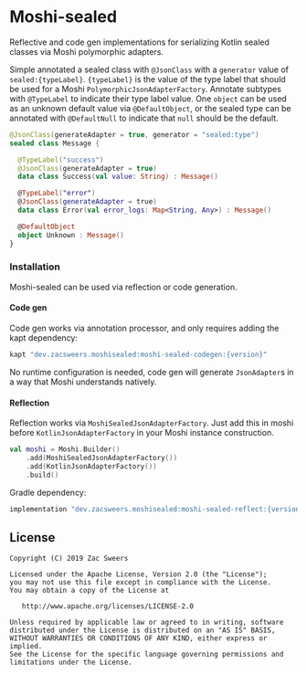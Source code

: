 Moshi-sealed
============

Reflective and code gen implementations for serializing Kotlin sealed classes via Moshi polymorphic adapters.

Simple annotated a sealed class with `@JsonClass` with a `generator` value of `sealed:{typeLabel}`.
 `{typeLabel}` is the value of the type label that should be used for a Moshi 
 `PolymorphicJsonAdapterFactory`. Annotate subtypes with `@TypeLabel` to indicate their type label 
 value. One `object` can be used as an unknown default value via `@DefaultObject`, or the sealed 
 type can be annotated with `@DefaultNull` to indicate that `null` should be the default.

```kotlin
@JsonClass(generateAdapter = true, generator = "sealed:type")
sealed class Message {

  @TypeLabel("success")
  @JsonClass(generateAdapter = true)
  data class Success(val value: String) : Message()

  @TypeLabel("error")
  @JsonClass(generateAdapter = true)
  data class Error(val error_logs: Map<String, Any>) : Message()

  @DefaultObject
  object Unknown : Message()
}
```

### Installation

Moshi-sealed can be used via reflection or code generation.

#### Code gen

Code gen works via annotation processor, and only requires adding the kapt dependency:

```gradle
kapt "dev.zacsweers.moshisealed:moshi-sealed-codegen:{version}"
```

No runtime configuration is needed, code gen will generate `JsonAdapter`s in a way that Moshi understands
natively.

#### Reflection

Reflection works via `MoshiSealedJsonAdapterFactory`. Just add this in moshi before 
`KotlinJsonAdapterFactory` in your Moshi instance construction.

```kotlin
val moshi = Moshi.Builder()
    .add(MoshiSealedJsonAdapterFactory())
    .add(KotlinJsonAdapterFactory())
    .build()
```

Gradle dependency:

```gradle
implementation "dev.zacsweers.moshisealed:moshi-sealed-reflect:{version}"
```

License
-------

    Copyright (C) 2019 Zac Sweers

    Licensed under the Apache License, Version 2.0 (the "License");
    you may not use this file except in compliance with the License.
    You may obtain a copy of the License at

       http://www.apache.org/licenses/LICENSE-2.0

    Unless required by applicable law or agreed to in writing, software
    distributed under the License is distributed on an "AS IS" BASIS,
    WITHOUT WARRANTIES OR CONDITIONS OF ANY KIND, either express or implied.
    See the License for the specific language governing permissions and
    limitations under the License.
